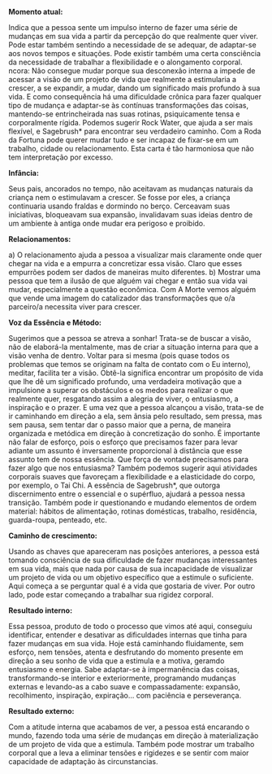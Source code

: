 **Momento atual:**

 Indica que a pessoa sente um impulso interno de fazer uma série de mudanças em sua vida a partir da percepção do que realmente quer viver. Pode estar também sentindo a necessidade de se adequar, de adaptar-se aos novos tempos e situações. Pode existir também uma certa consciência da necessidade de trabalhar a flexibilidade e o alongamento corporal.  ncora: Não consegue mudar porque sua desconexão interna a impede de acessar a visão de um projeto de vida que realmente a estimularia a crescer, a se expandir, a mudar, dando um significado mais profundo à sua vida. E como consequência há uma dificuldade crônica para fazer qualquer tipo de mudança e adaptar-se às contínuas transformações das coisas, mantendo-se entrincheirada nas suas rotinas, psiquicamente tensa e corporalmente rígida. Podemos sugerir Rock Water, que ajuda a ser mais flexível, e Sagebrush* para encontrar seu verdadeiro caminho. Com a Roda da Fortuna pode querer mudar tudo e ser incapaz de fixar-se em um trabalho, cidade ou relacionamento. Esta carta é tão harmoniosa que não tem interpretação por excesso. 


**Infância:**

 Seus pais, ancorados no tempo, não aceitavam as mudanças naturais da criança nem o estimulavam a crescer. Se fosse por eles, a criança continuaria usando fraldas e dormindo no berço. Cerceavam suas iniciativas, bloqueavam sua expansão, invalidavam suas ideias dentro de um ambiente à antiga onde mudar era perigoso e proibido. 


**Relacionamentos:**

 a) O relacionamento ajuda a pessoa a visualizar mais claramente onde quer chegar na vida e a empurra a concretizar essa visão. Claro que esses empurrões podem ser dados de maneiras muito diferentes. b) Mostrar uma pessoa que tem a ilusão de que alguém vai chegar e então sua vida vai mudar, especialmente a questão econômica. Com A Morte vemos alguém que vende uma imagem do catalizador das transformações que o/a parceiro/a necessita viver para crescer. 


**Voz da Essência e Método:**

 Sugerimos que a pessoa se atreva a sonhar! Trata-se de buscar a visão, não de elaborá-la mentalmente, mas de criar a situação interna para que a visão venha de dentro. Voltar para si mesma (pois quase todos os problemas que temos se originam na falta de contato com o Eu interno), meditar, facilita ter a visão. Obtê-la significa encontrar um propósito de vida que lhe dê um significado profundo, uma verdadeira motivação que a impulsione a superar os obstáculos e os medos para realizar o que realmente quer, resgatando assim a alegria de viver, o entusiasmo, a inspiração e o prazer. E uma vez que a pessoa alcançou a visão, trata-se de ir caminhando em direção a ela, sem ânsia pelo resultado, sem pressa, mas sem pausa, sem tentar dar o passo maior que a perna, de maneira organizada e metódica em direção à concretização do sonho. É importante não falar de esforço, pois o esforço que precisamos fazer para levar adiante um assunto é inversamente proporcional à distância que esse assunto tem de nossa essência. Que força de vontade precisamos para fazer algo que nos entusiasma? Também podemos sugerir aqui atividades corporais suaves que favoreçam a flexibilidade e a elasticidade do corpo, por exemplo, o Tai Chi. A essência de Sagebrush*, que outorga discernimento entre o essencial e o supérfluo, ajudará a pessoa nessa transição. Também pode ir questionando e mudando elementos de ordem material: hábitos de alimentação, rotinas domésticas, trabalho, residência, guarda-roupa, penteado, etc. 


**Caminho de crescimento:**

 Usando as chaves que apareceram nas posições anteriores, a pessoa está tomando consciência de sua dificuldade de fazer mudanças interessantes em sua vida, mais que nada por causa de sua incapacidade de visualizar um projeto de vida ou um objetivo específico que a estimule o suficiente. Aqui começa a se perguntar qual é a vida que gostaria de viver. Por outro lado, pode estar começando a trabalhar sua rigidez corporal. 


**Resultado interno:**

 Essa pessoa, produto de todo o processo que vimos até aqui, conseguiu identificar, entender e desativar as dificuldades internas que tinha para fazer mudanças em sua vida. Hoje está caminhando fluidamente, sem esforço, nem tensões, atenta e desfrutando do momento presente em direção a seu sonho de vida que a estimula e a motiva, geramdo entusiasmo e energia. Sabe adaptar-se à impermanência das coisas, transformando-se interior e exteriormente, programando mudanças externas e levando-as a cabo suave e compassadamente: expansão, recolhimento, inspiração, expiração... com paciência e perseverança. 


**Resultado externo:**

 Com a atitude interna que acabamos de ver, a pessoa está encarando o mundo, fazendo toda uma série de mudanças em direção à materialização de um projeto de vida que a estimula. Também pode mostrar um trabalho corporal que a leva a eliminar tensões e rigidezes e se sentir com maior capacidade de adaptação às circunstancias.
